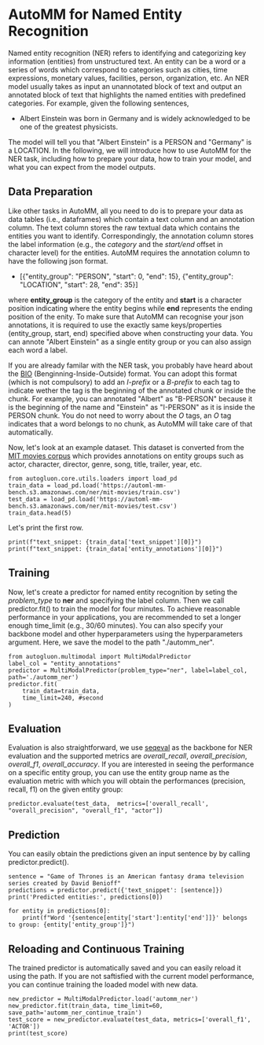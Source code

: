 # AutoMM for Named Entity Recognition

Named entity recognition (NER) refers to identifying and categorizing key information (entities) from unstructured text. An entity can be a word or a series of words which correspond to categories such as cities, time expressions, monetary values, facilities, person, organization, etc. An NER model usually takes as input an unannotated block of text and output an annotated block of text that highlights the named entities with predefined categories. For example, given the following sentences, 

- Albert Einstein was born in Germany and is widely acknowledged to be one of the greatest physicists.

The model will tell you that "Albert Einstein" is a PERSON and "Germany" is a LOCATION. In the following, we will introduce how to use AutoMM for the NER task, including how to prepare your data, how to train your model, and what you can expect from the model outputs.

 
## Data Preparation
Like other tasks in AutoMM, all you need to do is to prepare your data as data tables (i.e., dataframes) which contain a text column and an annotation column. The text column stores the raw textual data which contains the entities you want to identify. Correspondingly, the annotation column stores the label information (e.g., the *category* and the *start/end* offset in character level) for the entities. AutoMM requires the annotation column to have the following json format. 

- [{"entity_group": "PERSON", "start": 0, "end": 15}, 
{"entity_group": "LOCATION", "start": 28, "end": 35}]

where **entity_group** is the category of the entity and **start** is a character position indicating where the entity begins while **end** represents the ending position of the enity. To make sure that AutoMM can recognise your json annotations, it is required to use the exactly same keys/properties (entity_group, start, end) specified above when constructing your data. You can annote "Albert Einstein" as a single entity group or you can also assign each word a label.

If you are already familar with the NER task, you probably have heard about the [BIO](https://en.wikipedia.org/wiki/Inside%E2%80%93outside%E2%80%93beginning_(tagging)) (Benginning-Inside-Outside) format. You can adopt this format (which is not compulsory) to add an *I-prefix* or a *B-prefix* to each tag to indicate wether the tag is the beginning of the annotated chunk or inside the chunk. For example, you can annotated "Albert" as "B-PERSON" because it is the beginning of the name and "Einstein" as "I-PERSON" as it is inside the PERSON chunk. You do not need to worry about the *O* tags, an *O* tag indicates that a word belongs to no chunk, as AutoMM will take care of that automatically. 

Now, let's look at an example dataset. This dataset is converted from the [MIT movies corpus](https://groups.csail.mit.edu/sls/downloads/movie/) which provides annotations on entity groups such as actor, character, director, genre, song, title, trailer, year, etc. 

```{.python .input}
from autogluon.core.utils.loaders import load_pd
train_data = load_pd.load('https://automl-mm-bench.s3.amazonaws.com/ner/mit-movies/train.csv')
test_data = load_pd.load('https://automl-mm-bench.s3.amazonaws.com/ner/mit-movies/test.csv')
train_data.head(5)
```

Let's print the first row.

```{.python .input}
print(f"text_snippet: {train_data['text_snippet'][0]}")
print(f"text_snippet: {train_data['entity_annotations'][0]}")
```

## Training
Now, let's create a predictor for named entity recognition by seting the *problem_type* to **ner** and specifying the label column. Then we call predictor.fit() to train the model for four minutes. To achieve reasonable performance in your applications, you are recommended to set a longer enough time_limit (e.g., 30/60 minutes). You can also specify your backbone model and other hyperparameters using the hyperparameters argument. Here, we save the model to the path "./automm_ner".

```{.python .input}
from autogluon.multimodal import MultiModalPredictor
label_col = "entity_annotations"
predictor = MultiModalPredictor(problem_type="ner", label=label_col, path='./automm_ner')
predictor.fit(
    train_data=train_data,
    time_limit=240, #second
)
```

## Evaluation 
Evaluation is also straightforward, we use [seqeval](https://huggingface.co/spaces/evaluate-metric/seqeval) as the backbone for NER evaluation and the supported metrics are *overall_recall*, *overall_precision*, *overall_f1*, *overall_accuracy*. If you are interested in seeing the performance on a specific entity group, you can use the entity group name as the evaluation metric with which you will obtain the performances (precision, recall, f1) on the given entity group:

```{.python .input}
predictor.evaluate(test_data,  metrics=['overall_recall', "overall_precision", "overall_f1", "actor"])
```

## Prediction 
You can easily obtain the predictions given an input sentence by by calling predictor.predict().

```{.python .input}
sentence = "Game of Thrones is an American fantasy drama television series created by David Benioff"
predictions = predictor.predict({'text_snippet': [sentence]})
print('Predicted entities:', predictions[0])

for entity in predictions[0]:
    print(f"Word '{sentence[entity['start']:entity['end']]}' belongs to group: {entity['entity_group']}")
```

## Reloading and Continuous Training 
The trained predictor is automatically saved and you can easily reload it using the path. If you are not saftisfied with the current model performance, you can continue training the loaded model with new data.

```{.python .input}
new_predictor = MultiModalPredictor.load('automm_ner')
new_predictor.fit(train_data, time_limit=60, save_path='automm_ner_continue_train')
test_score = new_predictor.evaluate(test_data, metrics=['overall_f1', 'ACTOR'])
print(test_score)
```